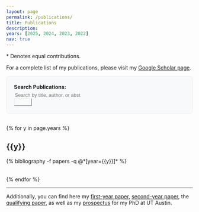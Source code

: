 ```yaml
---
layout: page
permalink: /publications/
title: Publications
description:
years: [2025, 2024, 2023, 2022]
nav: true
---
```

\* Denotes equal contributions.

For a complete list of my publications, please visit my [Google Scholar page](https://scholar.google.com/citations?hl=en&user=_EAk1jUAAAAJ).

<!-- Publication Search Bar -->
<div class="publication-search" style="margin-bottom: 30px; padding: 20px; background: #f8f9fa; border-radius: 8px; border: 1px solid #e9ecef;">
  <div class="row">
    <div class="col-md-10">
      <label for="keyword-filter" style="font-weight: bold; margin-bottom: 5px; display: block;">Search Publications:</label>
      <input type="text" id="keyword-filter" class="form-control" placeholder="Search by title, author, or abstract...">
    </div>
    <div class="col-md-2" style="display: flex; align-items: end;">
      <button id="clear-search" class="btn btn-secondary btn-sm" style="margin-bottom: 0;">Clear</button>
    </div>
  </div>
</div>

<div class="publications">

{% for y in page.years %}
  <h2 class="year" data-year="{{y}}">{{y}}</h2>
  <div class="year-publications" data-year="{{y}}">
    {% bibliography -f papers -q @*[year={{y}}]* %}
  </div>
{% endfor %}

</div>

<script>
document.addEventListener('DOMContentLoaded', function() {
  const keywordFilter = document.getElementById('keyword-filter');
  const clearButton = document.getElementById('clear-search');

  function filterPublications() {
    const keyword = keywordFilter.value.toLowerCase().trim();

    // Get all publication entries - try multiple selectors to catch the actual structure
    const yearSections = document.querySelectorAll('.year-publications');
    const yearHeaders = document.querySelectorAll('h2.year');

    yearSections.forEach((section, index) => {
      // Try different selectors to find the actual publication entries
      let entries = section.querySelectorAll('.row');
      if (entries.length === 0) {
        entries = section.querySelectorAll('li');
      }
      if (entries.length === 0) {
        entries = section.querySelectorAll('div[id]');
      }

      let visibleCount = 0;

      entries.forEach(entry => {
        let shouldShow = true;

        // Keyword filter
        if (keyword) {
          // Get all text content from the entry
          const entryText = entry.textContent.toLowerCase();

          // Also try specific selectors
          const title = entry.querySelector('.title') ? entry.querySelector('.title').textContent.toLowerCase() : '';
          const author = entry.querySelector('.author') ? entry.querySelector('.author').textContent.toLowerCase() : '';
          const abstract = entry.querySelector('.abstract p') ? entry.querySelector('.abstract p').textContent.toLowerCase() : '';
          const venue = entry.querySelector('.badge') ? entry.querySelector('.badge').textContent.toLowerCase() : '';

          // Search in any of these fields
          if (!entryText.includes(keyword) &&
              !title.includes(keyword) &&
              !author.includes(keyword) &&
              !abstract.includes(keyword) &&
              !venue.includes(keyword)) {
            shouldShow = false;
          }
        }

        entry.style.display = shouldShow ? 'block' : 'none';
        if (shouldShow) visibleCount++;
      });

      // Show/hide year headers based on whether they have visible publications
      const yearHeader = yearHeaders[index];
      if (yearHeader) {
        yearHeader.style.display = visibleCount > 0 ? 'block' : 'none';
      }
      section.style.display = visibleCount > 0 ? 'block' : 'none';
    });

    // Debug output
    console.log('Search term:', keyword);
    console.log('Found year sections:', yearSections.length);
  }

  function clearSearch() {
    keywordFilter.value = '';
    filterPublications();
  }

  // Add event listeners
  keywordFilter.addEventListener('input', filterPublications);
  keywordFilter.addEventListener('keyup', filterPublications);
  clearButton.addEventListener('click', clearSearch);

  // Debug: Add a delay to ensure DOM is fully loaded
  setTimeout(() => {
    console.log('DOM loaded, searching for publications...');
    const testSections = document.querySelectorAll('.year-publications');
    console.log('Year sections found:', testSections.length);
    testSections.forEach((section, i) => {
      const entries = section.querySelectorAll('.row, li, div[id]');
      console.log(`Section ${i} entries:`, entries.length);
    });
  }, 1000);
});
</script>

<style>
.publication-search {
  background: var(--global-bg-color);
  border: 1px solid var(--global-text-color-light);
}

.publication-search label {
  color: var(--global-text-color);
}

.publication-search .form-control {
  background-color: var(--global-bg-color);
  border: 1px solid var(--global-text-color-light);
  color: var(--global-text-color);
}

.publication-search .form-control:focus {
  background-color: var(--global-bg-color);
  border-color: var(--global-theme-color);
  color: var(--global-text-color);
  box-shadow: 0 0 0 0.2rem rgba(var(--global-theme-color-rgb), 0.25);
}

.publication-search .btn-secondary {
  background-color: var(--global-theme-color);
  border-color: var(--global-theme-color);
  color: white;
}

.publication-search .btn-secondary:hover {
  background-color: var(--global-hover-color);
  border-color: var(--global-hover-color);
}

.year-publications {
  margin-bottom: 2rem;
}
</style>

<hr>

Additionally, you can find here my [first-year paper](/assets/ut_austin_phd_papers/Zhan%202022%20FYP%20Emotion%20Trigger%20Summarization.pdf), [second-year paper](/assets/ut_austin_phd_papers/Zhan%202023%20SYP%20Emotion%20Appraisal.pdf), the [qualifying paper](/assets/ut_austin_phd_papers/Zhan%202024%20QP%20Cognitive%20Reappraisal.pdf), as well as my [prospectus](/assets/ut_austin_phd_papers/Zhan%202025%20Prospectus.pdf) for my PhD at UT Austin.